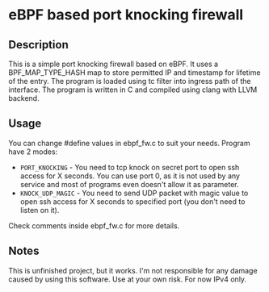 # eBPF based port knocking firewall

## Description

This is a simple port knocking firewall based on eBPF. It uses a BPF_MAP_TYPE_HASH map to store permitted IP and timestamp for lifetime of the entry. The program is loaded using tc filter into ingress path of the interface. The program is written in C and compiled using clang with LLVM backend.

## Usage

You can change #define values in ebpf_fw.c to suit your needs. Program have 2 modes:
- `PORT_KNOCKING` - You need to tcp knock on secret port to open ssh access for X seconds. You can use port 0, as it is not used by any service and most of programs even doesn't allow it as parameter.
- `KNOCK_UDP_MAGIC` - You need to send UDP packet with magic value to open ssh access for X seconds to specified port (you don't need to listen on it).


Check comments inside ebpf_fw.c for more details.

## Notes

This is unfinished project, but it works. I'm not responsible for any damage caused by using this software. Use at your own risk.
For now IPv4 only.
